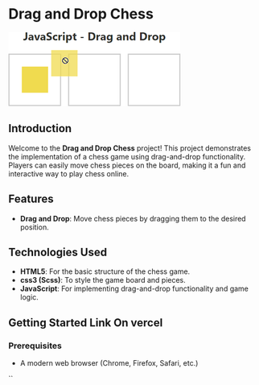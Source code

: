 # Drag and Drop Chess

![Drag Drop Chess](images/swap.png) <!-- Update the path if needed after adding the image -->

## Introduction

Welcome to the **Drag and Drop Chess** project! This project demonstrates the implementation of a chess game using drag-and-drop functionality. Players can easily move chess pieces on the board, making it a fun and interactive way to play chess online.

## Features

- **Drag and Drop**: Move chess pieces by dragging them to the desired position.

## Technologies Used

- **HTML5**: For the basic structure of the chess game.
- **css3 (Scss)**: To style the game board and pieces.
- **JavaScript**: For implementing drag-and-drop functionality and game logic.

## Getting Started Link On vercel

### Prerequisites

- A modern web browser (Chrome, Firefox, Safari, etc.)

``
